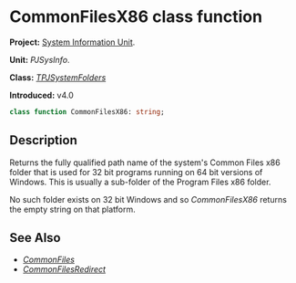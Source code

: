 # CommonFilesX86 class function

**Project:** [System Information Unit](../API.md).

**Unit:** _PJSysInfo_.

**Class:** _[TPJSystemFolders](./TPJSystemFolders.md)_

**Introduced:** v4.0

```pascal
class function CommonFilesX86: string;
```

## Description

Returns the fully qualified path name of the system's Common Files x86 folder that is used for 32 bit programs running on 64 bit versions of Windows. This is usually a sub-folder of the Program Files x86 folder.

No such folder exists on 32 bit Windows and so _CommonFilesX86_ returns the empty string on that platform.

## See Also

  * _[CommonFiles](./TPJSystemFolders-CommonFiles.md)_
  * _[CommonFilesRedirect](./TPJSystemFolders-CommonFilesRedirect.md)_
  